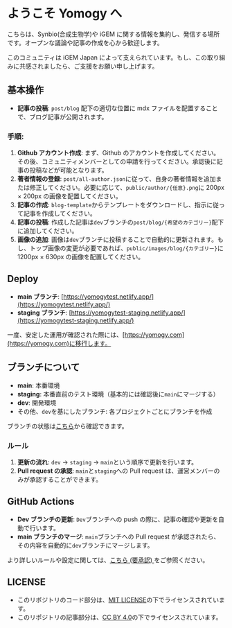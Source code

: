 # ようこそ Yomogy へ

こちらは、Synbio(合成生物学)や iGEM に関する情報を集約し、発信する場所です。オープンな議論や記事の作成を心から歓迎します。

このコミュニティは iGEM Japan によって支えられています。もし、この取り組みに共感されましたら、ご支援をお願い申し上げます。

## 基本操作

- **記事の投稿**: `post/blog` 配下の適切な位置に mdx ファイルを配置することで、ブログ記事が公開されます。

### 手順:

1. **Github アカウント作成**: まず、Github のアカウントを作成してください。その後、コミュニティメンバーとしての申請を行ってください。承認後に記事の投稿などが可能となります。
2. **著者情報の登録**: `post/all-author.json`に従って、自身の著者情報を追加または修正してください。必要に応じて、`public/author/{任意}.png`に 200px × 200px の画像を配置してください。
3. **記事の作成**: `blog-template`からテンプレートをダウンロードし、指示に従って記事を作成してください。
4. **記事の投稿**: 作成した記事は`dev`ブランチの`post/blog/{希望のカテゴリー}`配下に追加してください。
5. **画像の追加**: 画像は`dev`ブランチに投稿することで自動的に更新されます。もし、トップ画像の変更が必要であれば、`public/images/blog/{カテゴリー}`に 1200px × 630px の画像を配置してください。

## Deploy

- **main ブランチ**: [https://yomogytest.netlify.app/](https://yomogytest.netlify.app/)
- **staging ブランチ**: [https://yomogytest-staging.netlify.app/](https://yomogytest-staging.netlify.app/)

一度、安定した運用が確認された際には、[https://yomogy.com](https://yomogy.com)に移行します。

## ブランチについて

- **main**: 本番環境
- **staging**: 本番直前のテスト環境（基本的には確認後に`main`にマージする）
- **dev**: 開発環境
- その他、`dev`を基にしたブランチ: 各プロジェクトごとにブランチを作成

ブランチの状態は[こちら](https://github.com/yomogyhub/yomogy_test/network)から確認できます。

### ルール

1. **更新の流れ**: `dev` → `staging` → `main`という順序で更新を行います。
2. **Pull request の承認**: `main`と`staging`への Pull request は、運営メンバーのみが承認することができます。

## GitHub Actions

- **Dev ブランチの更新**: `Dev`ブランチへの push の際に、記事の確認や更新を自動で行います。
- **main ブランチのマージ**: `main`ブランチへの Pull request が承認されたら、その内容を自動的に`dev`ブランチにマージします。

より詳しいルールや設定に関しては、[こちら (要承認) ](https://docs.google.com/document/d/1FWIKMC0qhX1lNA9h32stjj3dL1AcozJRctZxywR8170/edit?usp=sharing)をご参照ください。


## LICENSE

- このリポジトリのコード部分は、[MIT LICENSE](/LICENSE)の下でライセンスされています。
- このリポジトリの記事部分は、[CC BY 4.0](/CONTENT_LICENSE)の下でライセンスされています。

